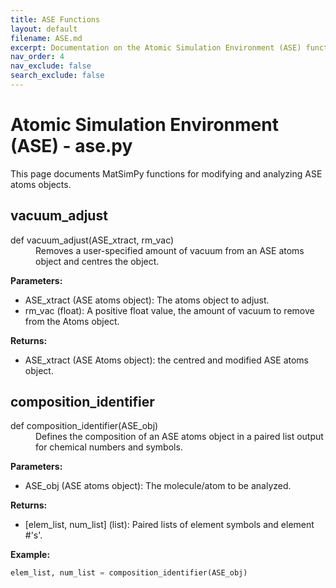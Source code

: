 ```yaml
---
title: ASE Functions
layout: default
filename: ASE.md
excerpt: Documentation on the Atomic Simulation Environment (ASE) functions of this project.
nav_order: 4
nav_exclude: false
search_exclude: false
---
```


# Atomic Simulation Environment (ASE) - ase.py

This page documents MatSimPy functions for modifying and analyzing ASE atoms objects.

## vacuum_adjust
<dl>
<dt>def vacuum_adjust(ASE_xtract, rm_vac)</dt>
<dd> 
Removes a user-specified amount of vacuum from an ASE atoms object and centres the object.
</dd>
</dl>

  **Parameters:**
  * ASE_xtract (ASE atoms object): The atoms object to adjust.
  * rm_vac (float): A positive float value, the amount of vacuum to remove from the Atoms object.
  
  **Returns:**
  * ASE_xtract (ASE Atoms object): the centred and modified ASE atoms object.

## composition_identifier
<dl>
<dt>def composition_identifier(ASE_obj)</dt>
<dd> 
Defines the composition of an ASE atoms object in a paired list output for chemical numbers and symbols.
</dd>
</dl>

  **Parameters:**
  * ASE_obj (ASE atoms object): The molecule/atom to be analyzed.
  
  **Returns:**
  * \[elem_list, num_list\] (list): Paired lists of element symbols and element #'s'.
 
  **Example:**
  ```python
  elem_list, num_list = composition_identifier(ASE_obj)
  ```
